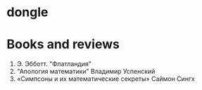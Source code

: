 # dongle
Books and reviews
========================
1. Э. Эбботт. "Флатландия"
2. "Апология математики" Владимир Успенский
3. «Симпсоны и их математические секреты» Саймон Сингх
